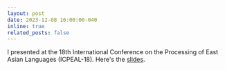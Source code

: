 ```yaml
---
layout: post
date: 2023-12-08 16:00:00-040
inline: true
related_posts: false
---
```


I presented at the 18th International Conference on the Processing of East Asian Languages (ICPEAL-18). Here's the [slides](https://tianqi93.github.io/assets/pdf/slides/Slides_ICPEAL18.pdf).
